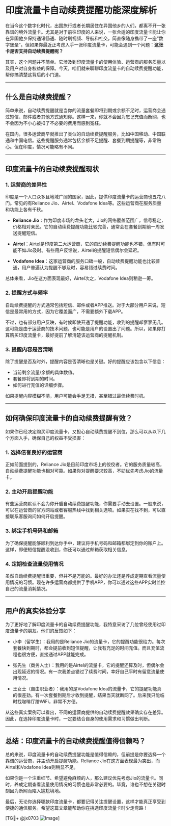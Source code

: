 # 印度流量卡自动续费提醒功能深度解析

在当今这个数字化时代，出国旅行或者长期居住在异国他乡的人们，都离不开一张靠谱的境外流量卡。尤其是对于前往印度的人来说，一张合适的印度流量卡能让你在异国他乡保持通讯畅通、随时刷视频、导航和社交，简直像随身携带了一座“数字堡垒”。但如果你最近正考虑入手一张印度流量卡，可能会遇到一个问题：**这张卡是否支持自动续费提醒呢？**

其实，这个问题并不简单。它涉及到印度流量卡的使用体验、运营商的服务质量以及用户对自身权益的保障。今天，咱们就来聊聊印度流量卡的自动续费提醒功能，帮你搞清楚这背后的小门道。

---

## 什么是自动续费提醒？

简单来说，自动续费提醒就是当你的流量套餐即将到期或余额不足时，运营商会通过短信、邮件或者其他方式通知你。这样一来，你就不会因为忘记充值而断网，也不会因为不小心被扣了不必要的费用而感到冤枉。

在国内，很多运营商早就推出了类似的自动续费提醒服务，比如中国移动、中国联通和中国电信。这些提醒服务通常包括余额不足提醒、套餐到期提醒等，非常贴心。但在印度，情况可能略有不同。

---

## 印度流量卡的自动续费提醒现状

### 1. **运营商的差异性**
印度是一个人口众多且地域广阔的国家，因此，提供印度流量卡的运营商也五花八门。常见的有Reliance Jio、Airtel、Vodafone Idea等。这些运营商在服务质量和功能上各有千秋。

- **Reliance Jio**：作为印度市场的龙头老大，Jio的网络覆盖范围广，信号稳定，价格相对亲民。它的自动续费提醒功能比较完善，通常会在套餐到期前一周发送提醒短信。
  
- **Airtel**：Airtel是印度第二大运营商，它的自动续费提醒功能也不错，但有时可能不如Jio及时。有些用户反馈说，Airtel的提醒短信偶尔会延迟。

- **Vodafone Idea**：这家运营商的服务口碑一般，自动续费提醒功能也比较普通，用户普遍认为提醒不够及时，容易错过续费时间。

总体来看，Jio在这方面表现最好，Airtel次之，Vodafone Idea则稍逊一筹。

### 2. **提醒方式与频率**
自动续费提醒的方式通常包括短信、邮件或者APP推送。对于大部分用户来说，短信是最常用的方式，因为它覆盖面广，不需要额外下载APP。

不过，也有部分用户反映，有时候即使开通了提醒功能，收到的提醒却寥寥无几。这可能是由于运营商的技术问题，也可能是用户的设置出了问题。所以，如果你打算购买印度流量卡，最好提前了解清楚该运营商的提醒机制。

### 3. **提醒内容是否清晰**
除了提醒是否及时外，提醒内容是否清晰也是关键。好的提醒应该包含以下信息：

- 当前剩余流量/余额的具体数值。
- 套餐即将到期的时间。
- 如何进行充值的详细步骤。

如果提醒内容模糊不清，用户可能会手足无措，甚至错过最佳续费时机。

---

## 如何确保印度流量卡的自动续费提醒有效？

如果你已经决定购买印度流量卡，又担心自动续费提醒不到位，那么可以从以下几个方面入手，确保自己的权益不受损害：

### 1. **选择信誉良好的运营商**
正如前面提到的，Reliance Jio是目前印度市场上的佼佼者。它的服务质量较高，自动续费提醒功能也相对可靠。如果你对提醒要求较高，不妨优先考虑Jio的流量卡。

### 2. **主动开启提醒功能**
有些运营商默认不会为你开启自动续费提醒功能，你需要手动去设置。一般来说，可以在运营商的官方网站或者客服热线中找到相关选项。如果实在找不到，可以直接联系客服询问如何开启提醒。

### 3. **绑定手机号码和邮箱**
为了确保提醒能够顺利到达你手中，建议将手机号码和邮箱都绑定到你的账户上。这样，即便短信提醒没收到，你还可以通过邮箱获取相关信息。

### 4. **定期检查流量使用情况**
虽然自动续费提醒很重要，但并不是万能的。最好的办法还是养成定期查看流量使用情况的习惯。现在许多运营商都提供了手机APP，你可以通过这些APP实时监控自己的流量消耗情况。

---

## 用户的真实体验分享

为了更好地了解印度流量卡的自动续费提醒功能，我特意采访了几位曾经使用过印度流量卡的朋友。他们的反馈如下：

- 小李（留学生）：我用的是Reliance Jio的流量卡，它的提醒功能很给力。每次套餐快到期时，都会提前收到短信提醒，让我有充足的时间充值。而且充值流程也很方便，直接通过APP就能完成。

- 张先生（商务人士）：我用的是Airtel的流量卡，它的提醒还算及时，但偶尔会出现延迟的情况。有一次我差点错过了续费时间，幸好自己平时有留意流量使用情况。

- 王女士（自由职业者）：我用的是Vodafone Idea的流量卡，它的提醒功能真的很差劲。有一次套餐到期后才收到提醒，结果当天就断网了。后来我只能临时找咖啡厅蹭WiFi，非常不方便。

从这些真实案例可以看出，不同的运营商提供的自动续费提醒效果确实存在差异。因此，在选择印度流量卡时，一定要结合自身的使用需求和习惯做出判断。

---

## 总结：印度流量卡的自动续费提醒值得信赖吗？

总的来说，印度流量卡的自动续费提醒功能是值得信赖的，但前提是你要选择一个靠谱的运营商，并主动开启提醒功能。Reliance Jio在这方面表现最为突出，而Airtel和Vodafone Idea则稍显不足。

如果你是一个注重细节、希望避免麻烦的人，那么建议优先考虑Jio的流量卡。同时，养成定期查看流量使用情况的习惯也是非常必要的。毕竟，谁也不想在关键时刻因为断网而陷入尴尬境地。

最后，无论你选择哪款印度流量卡，都要记得关注提醒设置，这样才能真正享受到便捷的通信服务。希望这篇文章能帮助你在挑选印度流量卡时少走弯路！

[TG💪+ @jx0703 ![Image](https://github.com/user-attachments/assets/dbca1d08-cadb-493c-b0ec-ad6f7a83f270)]